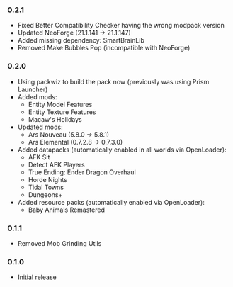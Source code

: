 ### 0.2.1
- Fixed Better Compatibility Checker having the wrong modpack version
- Updated NeoForge (21.1.141 -> 21.1.147)
- Added missing dependency: SmartBrainLib
- Removed Make Bubbles Pop (incompatible with NeoForge)

### 0.2.0
- Using packwiz to build the pack now (previously was using Prism Launcher)
- Added mods:
    - Entity Model Features
    - Entity Texture Features
    - Macaw's Holidays
- Updated mods:
    - Ars Nouveau (5.8.0 -> 5.8.1)
    - Ars Elemental (0.7.2.8 -> 0.7.3.0)
- Added datapacks (automatically enabled in all worlds via OpenLoader):
    - AFK Sit
    - Detect AFK Players
    - True Ending: Ender Dragon Overhaul
    - Horde Nights
    - Tidal Towns
    - Dungeons+
- Added resource packs (automatically enabled via OpenLoader):
    - Baby Animals Remastered

### 0.1.1
- Removed Mob Grinding Utils

### 0.1.0
- Initial release
